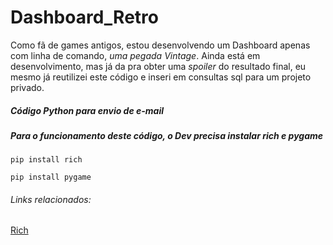 # Dashboard_Retro

Como fã de games antigos, estou desenvolvendo um Dashboard apenas com linha de comando, *uma pegada Vintage*.
Ainda está em desenvolvimento, mas já da pra obter uma *spoiler* do resultado final, eu mesmo já reutilizei este código e inseri em consultas sql para um projeto privado.
##### Código Python para envio de e-mail

##### Para o funcionamento deste código, o Dev precisa instalar rich e pygame

```terminal
pip install rich
```
```terminal
pip install pygame
```

###### Links relacionados:
[Rich](https://rich.readthedocs.io/en/stable/introduction.html)
